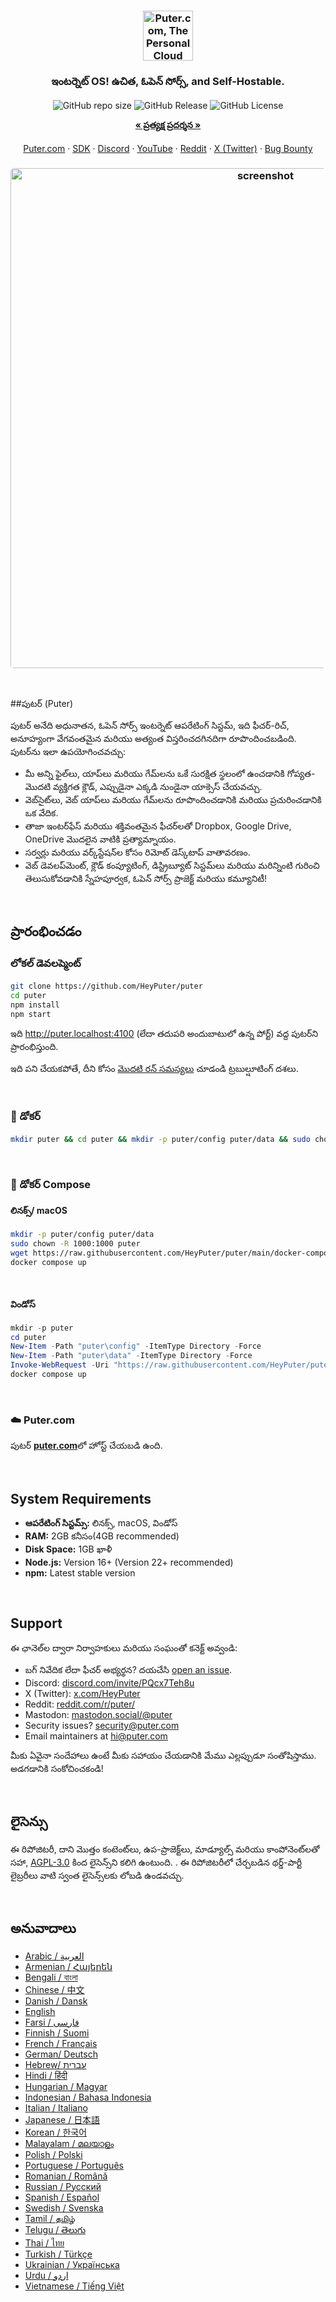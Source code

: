 <h3 align="center"><img width="80" alt="Puter.com, The Personal Cloud Computer: మీ అన్ని ఫైల్‌లు, యాప్‌లు మరియు గేమ్‌లను ఒకే స్థలంలో ఎక్కడి నుండైనా ఎప్పుడైనా యాక్సెస్ చేయవచ్చు." src="https://assets.puter.site/puter-logo.png"></h3>

<h3 align="center"> ఇంటర్నెట్ OS! ఉచిత, ఓపెన్ సోర్స్, and Self-Hostable.</h3>

<p align="center">
    <img alt="GitHub repo size" src="https://img.shields.io/github/repo-size/HeyPuter/puter"> <img alt="GitHub Release" src="https://img.shields.io/github/v/release/HeyPuter/puter?label=latest%20version"> <img alt="GitHub License" src="https://img.shields.io/github/license/HeyPuter/puter">
</p>
<p align="center">
    <a href="https://puter.com/"><strong>« ప్రత్యక్ష ప్రదర్శన »</strong></a>
    <br />
    <br />
    <a href="https://puter.com">Puter.com</a>
    ·
    <a href="https://docs.puter.com" target="_blank">SDK</a>
    ·
    <a href="https://discord.com/invite/PQcx7Teh8u">Discord</a>
    ·
    <a href="https://www.youtube.com/@EricsPuterVideos">YouTube</a>
    ·
    <a href="https://reddit.com/r/puter">Reddit</a>
    ·
    <a href="https://twitter.com/HeyPuter">X (Twitter)</a>
    ·
    <a href="https://hackerone.com/puter_h1b">Bug Bounty</a>
</p>

<h3 align="center"><img width="800" style="border-radius:5px;" alt="screenshot" src="https://assets.puter.site/puter.com-screenshot-3.webp"></h3>

<br/>

##పుటర్ (Puter)

పుటర్ అనేది అధునాతన, ఓపెన్ సోర్స్ ఇంటర్నెట్ ఆపరేటింగ్ సిస్టమ్, ఇది ఫీచర్-రిచ్, అనూహ్యంగా వేగవంతమైన మరియు అత్యంత విస్తరించదగినదిగా రూపొందించబడింది. పుటర్‌ను ఇలా ఉపయోగించవచ్చు:

- మీ అన్ని ఫైల్‌లు, యాప్‌లు మరియు గేమ్‌లను ఒకే సురక్షిత స్థలంలో ఉంచడానికి గోప్యత-మొదటి వ్యక్తిగత క్లౌడ్, ఎప్పుడైనా ఎక్కడి నుండైనా యాక్సెస్ చేయవచ్చు.
- వెబ్‌సైట్‌లు, వెబ్ యాప్‌లు మరియు గేమ్‌లను రూపొందించడానికి మరియు ప్రచురించడానికి ఒక వేదిక.
- తాజా ఇంటర్‌ఫేస్ మరియు శక్తివంతమైన ఫీచర్‌లతో Dropbox, Google Drive, OneDrive మొదలైన వాటికి ప్రత్యామ్నాయం.
- సర్వర్లు మరియు వర్క్‌స్టేషన్‌ల కోసం రిమోట్ డెస్క్‌టాప్ వాతావరణం.
- వెబ్ డెవలప్‌మెంట్, క్లౌడ్ కంప్యూటింగ్, డిస్ట్రిబ్యూట్ సిస్టమ్‌లు మరియు మరిన్నింటి గురించి తెలుసుకోవడానికి స్నేహపూర్వక, ఓపెన్ సోర్స్ ప్రాజెక్ట్ మరియు కమ్యూనిటీ!

<br/>

## ప్రారంభించడం

### లోకల్ డెవలప్మెంట్

```bash
git clone https://github.com/HeyPuter/puter
cd puter
npm install
npm start
```

ఇది http://puter.localhost:4100 (లేదా తదుపరి అందుబాటులో ఉన్న పోర్ట్) వద్ద పుటర్‌ని ప్రారంభిస్తుంది.

ఇది పని చేయకపోతే, దీని కోసం [మొదటి రన్ సమస్యలు](./doc/first-run-issues.md) చూడండి
ట్రబుల్షూటింగ్ దశలు.

<br/>

### 🐳 డోకర్

```bash
mkdir puter && cd puter && mkdir -p puter/config puter/data && sudo chown -R 1000:1000 puter && docker run --rm -p 4100:4100 -v `pwd`/puter/config:/etc/puter -v `pwd`/puter/data:/var/puter  ghcr.io/heyputer/puter
```

<br/>

### 🐙 డోకర్ Compose

#### లినక్స్/ macOS

```bash
mkdir -p puter/config puter/data
sudo chown -R 1000:1000 puter
wget https://raw.githubusercontent.com/HeyPuter/puter/main/docker-compose.yml
docker compose up
```

<br/>

#### విండోస్

```powershell
mkdir -p puter
cd puter
New-Item -Path "puter\config" -ItemType Directory -Force
New-Item -Path "puter\data" -ItemType Directory -Force
Invoke-WebRequest -Uri "https://raw.githubusercontent.com/HeyPuter/puter/main/docker-compose.yml" -OutFile "docker-compose.yml"
docker compose up
```

<br/>

### ☁️ Puter.com

పుటర్ [**puter.com**](https://puter.com)లో హోస్ట్ చేయబడి ఉంది.

<br/>

## System Requirements

- **ఆపరేటింగ్ సిస్టమ్స్:** లినక్స్, macOS, విండోస్
- **RAM:** 2GB కనీసం(4GB recommended)
- **Disk Space:** 1GB ఖాళీ
- **Node.js:** Version 16+ (Version 22+ recommended)
- **npm:** Latest stable version

<br/>

## Support

ఈ ఛానెల్‌ల ద్వారా నిర్వాహకులు మరియు సంఘంతో కనెక్ట్ అవ్వండి:

- బగ్ నివేదిక లేదా ఫీచర్ అభ్యర్థన? దయచేసి [open an issue](https://github.com/HeyPuter/puter/issues/new/choose).
- Discord: [discord.com/invite/PQcx7Teh8u](https://discord.com/invite/PQcx7Teh8u)
- X (Twitter): [x.com/HeyPuter](https://x.com/HeyPuter)
- Reddit: [reddit.com/r/puter/](https://www.reddit.com/r/puter/)
- Mastodon: [mastodon.social/@puter](https://mastodon.social/@puter)
- Security issues? [security@puter.com](mailto:security@puter.com)
- Email maintainers at [hi@puter.com](mailto:hi@puter.com)

మీకు ఏవైనా సందేహాలు ఉంటే మీకు సహాయం చేయడానికి మేము ఎల్లప్పుడూ సంతోషిస్తాము. అడగడానికి సంకోచించకండి!

<br/>

## లైసెన్సు

ఈ రిపోజిటరీ, దాని మొత్తం కంటెంట్‌లు, ఉప-ప్రాజెక్ట్‌లు, మాడ్యూల్స్ మరియు కాంపోనెంట్‌లతో సహా, [AGPL-3.0](https://github.com/HeyPuter/puter/blob/main/LICENSE.txt) కింద లైసెన్స్‌ని కలిగి ఉంటుంది. . ఈ రిపోజిటరీలో చేర్చబడిన థర్డ్-పార్టీ లైబ్రరీలు వాటి స్వంత లైసెన్స్‌లకు లోబడి ఉండవచ్చు.

<br/>

## అనువాదాలు

- [Arabic / العربية](https://github.com/HeyPuter/puter/blob/main/doc/i18n/README.ar.md)
- [Armenian / Հայերեն](https://github.com/HeyPuter/puter/blob/main/doc/i18n/README.hy.md)
- [Bengali / বাংলা](https://github.com/HeyPuter/puter/blob/main/doc/i18n/README.bn.md)
- [Chinese / 中文](https://github.com/HeyPuter/puter/blob/main/doc/i18n/README.zh.md)
- [Danish / Dansk](https://github.com/HeyPuter/puter/blob/main/doc/i18n/README.da.md)
- [English](https://github.com/HeyPuter/puter/blob/main/README.md)
- [Farsi / فارسی](https://github.com/HeyPuter/puter/blob/main/doc/i18n/README.fa.md)
- [Finnish / Suomi](https://github.com/HeyPuter/puter/blob/main/doc/i18n/README.fi.md)
- [French / Français](https://github.com/HeyPuter/puter/blob/main/doc/i18n/README.fr.md)
- [German/ Deutsch](https://github.com/HeyPuter/puter/blob/main/doc/i18n/README.de.md)
- [Hebrew/ עברית](https://github.com/HeyPuter/puter/blob/main/doc/i18n/README.he.md)
- [Hindi / हिंदी](https://github.com/HeyPuter/puter/blob/main/doc/i18n/README.hi.md)
- [Hungarian / Magyar](https://github.com/HeyPuter/puter/blob/main/doc/i18n/README.hu.md)
- [Indonesian / Bahasa Indonesia](https://github.com/HeyPuter/puter/blob/main/doc/i18n/README.id.md)
- [Italian / Italiano](https://github.com/HeyPuter/puter/blob/main/doc/i18n/README.it.md)
- [Japanese / 日本語](https://github.com/HeyPuter/puter/blob/main/doc/i18n/README.jp.md)
- [Korean / 한국어](https://github.com/HeyPuter/puter/blob/main/doc/i18n/README.ko.md)
- [Malayalam / മലയാളം](https://github.com/HeyPuter/puter/blob/main/doc/i18n/README.ml.md)
- [Polish / Polski](https://github.com/HeyPuter/puter/blob/main/doc/i18n/README.pl.md)
- [Portuguese / Português](https://github.com/HeyPuter/puter/blob/main/doc/i18n/README.pt.md)
- [Romanian / Română](https://github.com/HeyPuter/puter/blob/main/doc/i18n/README.ro.md)
- [Russian / Русский](https://github.com/HeyPuter/puter/blob/main/doc/i18n/README.ru.md)
- [Spanish / Español](https://github.com/HeyPuter/puter/blob/main/doc/i18n/README.es.md)
- [Swedish / Svenska](https://github.com/HeyPuter/puter/blob/main/doc/i18n/README.sv.md)
- [Tamil / தமிழ்](https://github.com/HeyPuter/puter/blob/main/doc/i18n/README.ta.md)
- [Telugu / తెలుగు](https://github.com/HeyPuter/puter/blob/main/doc/i18n/README.te.md)
- [Thai / ไทย](https://github.com/HeyPuter/puter/blob/main/doc/i18n/README.th.md)
- [Turkish / Türkçe](https://github.com/HeyPuter/puter/blob/main/doc/i18n/README.tr.md)
- [Ukrainian / Українська](https://github.com/HeyPuter/puter/blob/main/doc/i18n/README.ua.md)
- [Urdu / اردو](https://github.com/HeyPuter/puter/blob/main/doc/i18n/README.ur.md)
- [Vietnamese / Tiếng Việt](https://github.com/HeyPuter/puter/blob/main/doc/i18n/README.vi.md)
